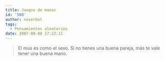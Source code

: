 ```yaml
---
title: Juegos de manos
id: '508'
author: neverbot
tags:
  - Pensamientos aleatorios
date: 2007-08-08 17:22:11
---
```


> El mus es como el sexo. Si no tienes una buena pareja, más te vale tener una buena mano.